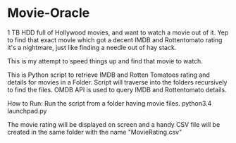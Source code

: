 # Movie-Oracle

1 TB HDD full of Hollywood movies, and want to watch a movie out of it. 
Yep to find that exact movie which got a decent IMDB and Rottentomato rating it's a nightmare, just like finding a needle out of hay stack.

This is my attempt to speed things up and find that movie to watch.

This is Python script to retrieve IMDB and Rotten Tomatoes rating and details for movies in a Folder.
Script will traverse into the folders recursively to find the files.
OMDB API is used to query IMDB and Rottentomato details.

How to Run:
Run the script from a folder having movie files.
python3.4 launchpad.py

The movie rating will be displayed on screen and a handy CSV file will be created in the same folder with the name "MovieRating.csv"

